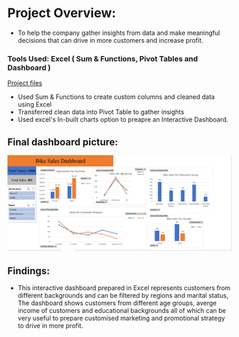 # Project Overview:
* To help the company gather insights from data and make meaningful decisions that can drive in more customers and increase profit.
### Tools Used: Excel ( Sum & Functions, Pivot Tables and Dashboard )
[Project files](https://github.com/shoaibhub/Bike_Sales)
* Used Sum & Functions to create custom columns and cleaned data using Excel
* Transferred clean data into Pivot Table to gather insights 
* Used excel's In-built charts option to preapre an Interactive Dashboard.

## Final dashboard picture:
![](/Image/Final.dashboard_excel.png)

## Findings:
* This interactive dashboard prepared in Excel represents customers from different backgrounds and can be filtered by regions and marital status, The dashboard shows customers from different age groups, averge income of customers and educational backgrounds all of which can be very useful to prepare customised marketing and promotional strategy to drive in more profit.

